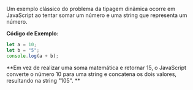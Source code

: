 Um exemplo clássico do problema da tipagem dinâmica ocorre em JavaScript ao tentar somar um número e uma string que representa um número.

**Código de Exemplo:**
```javascript
let a = 10;
let b = "5";
console.log(a + b);
``` 
**Em vez de realizar uma soma matemática e retornar 15, o JavaScript converte o número 10 para uma string e concatena os dois valores, resultando na string "105". **